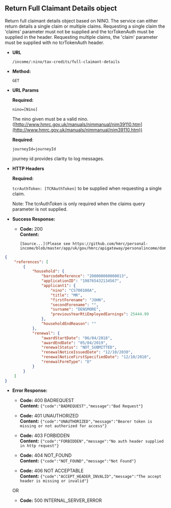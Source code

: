 Return Full Claimant Details object
----
  Return full claimant details object based on NINO. The service can either return details a single claim or multiple claims.
  Requesting a single claim the 'claims' parameter must not be supplied and the tcrTokenAuth must be supplied in the header.
  Requesting multiple claims, the 'claim' parameter must be supplied with no tcrTokenAuth header.

* **URL**

  `/income/:nino/tax-credits/full-claimant-details`

* **Method:**
  
  `GET`

*  **URL Params**

   **Required:**
 
   `nino=[Nino]`
   
   The nino given must be a valid nino. ([http://www.hmrc.gov.uk/manuals/nimmanual/nim39110.htm](http://www.hmrc.gov.uk/manuals/nimmanual/nim39110.htm))
   
   **Required**: 
   
   `journeyId=journeyId`
   
   journey id provides clarity to log messages.

*  **HTTP Headers**

   **Required:**
 
   `tcrAuthToken: [TCRAuthToken]` to be supplied when requesting a single claim.

   Note: The tcrAuthToken is only required when the claims query parameter is not supplied.

* **Success Response:**

  * **Code:** 200 <br />
    **Content:**

        [Source...](Please see https://github.com/hmrc/personal-income/blob/master/app/uk/gov/hmrc/apigateway/personalincome/domain/Renewals.scala#L55)

```json
{
    "references": [
        {
            "household": {
                "barcodeReference": "200000000000013",
                "applicationID": "198765432134567",
                "applicant1": {
                    "nino": "CS700100A",
                    "title": "MR",
                    "firstForename": "JOHN",
                    "secondForename": "",
                    "surname": "DENSMORE",
                    "previousYearRtiEmployedEarnings": 25444.99
                },
                "householdEndReason": ""
            },
            "renewal": {
                "awardStartDate": "06/04/2018",
                "awardEndDate": "05/04/2019",
                "renewalStatus": "NOT_SUBMITTED",
                "renewalNoticeIssuedDate": "12/10/2030",
                "renewalNoticeFirstSpecifiedDate": "12/10/2010",
                "renewalFormType": "D"
            }
        }
    ]
}
```


* **Error Response:**

  * **Code:** 400 BADREQUEST <br />
    **Content:** `{"code":"BADREQUEST","message":"Bad Request"}`

  * **Code:** 401 UNAUTHORIZED <br />
    **Content:** `{"code":"UNAUTHORIZED","message":"Bearer token is missing or not authorized for access"}`

  * **Code:** 403 FORBIDDEN <br />
    **Content:** `{"code":"FORBIDDEN","message":"No auth header supplied in http request"}`
    
  * **Code:** 404 NOT_FOUND <br />
    **Content:** `{"code":"NOT_FOUND","message":"Not Found"}`

  * **Code:** 406 NOT ACCEPTABLE <br />
    **Content:** `{"code":"ACCEPT_HEADER_INVALID","message":"The accept header is missing or invalid"}`

  OR

  * **Code:** 500 INTERNAL_SERVER_ERROR <br />


